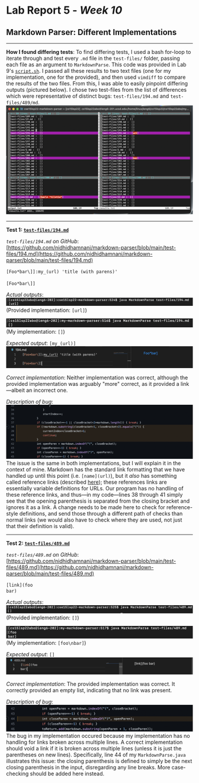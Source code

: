 # Lab Report 5 - _Week 10_
## Markdown Parser: Different Implementations

***

**How I found differing tests**:
To find differing tests, I used a bash for-loop to iterate through and test every `.md` file in the `test-files/` folder, passing each file as an argument to `MarkdownParse`. This code was provided in Lab 9's [`script.sh`](https://github.com/nidhidhamnani/markdown-parser/blob/main/script.sh). I passed all these results to two text files (one for my implementation, one for the provided), and then used `vimdiff` to compare the results of the two files. From this, I was able to easily pinpoint differing outputs (pictured below). I chose two test-files from the list of differences which were representative of distinct bugs: `test-files/194.md` and `test-files/489/md`.
![vimdiff results](images/vimdiffresults.png)

***

**Test 1: [`test-files/194.md`](https://github.com/nidhidhamnani/markdown-parser/blob/main/test-files/194.md)**

*`test-files/194.md` on GitHub*: [https://github.com/nidhidhamnani/markdown-parser/blob/main/test-files/194.md](https://github.com/nidhidhamnani/markdown-parser/blob/main/test-files/194.md)
```
[Foo*bar\]]:my_(url) 'title (with parens)'

[Foo*bar\]]
```

*Actual outputs*:
![provided implementation's output](images/providedresult194.png)
(Provided implementation: `[url]`)

![my implementation's output](images/myresult194.png)
(My implementation: `[]`)

*Expected output*: `[my_(url)]`
![expected output](images/194expected.png)

*Correct implementation*: Neither implementation was correct, although the provided implementation was arguably "more" correct, as it provided a link—albeit an incorrect one.

*Description of bug*:
![screenshot of where code needs to be changed](images/codetofix194.png)
The issue is the same in both implementations, but I will explain it in the context of mine. Markdown has the standard link formatting that we have handled up until this point (i.e. `[name](url)`), but it _also_ has something called reference links (described [here](https://riptutorial.com/markdown/example/2215/reference-link)); these references links are essentially variable definitions for URLs. Our program has no handling of these reference links, and thus—in my code—lines 38 through 41 simply see that the opening parenthesis is separated from the closing bracket and ignores it as a link. A change needs to be made here to check for reference-style definitions, and send those through a different path of checks than normal links (we would also have to check where they are used, not just that their definition is valid).

***

**Test 2: [`test-files/489.md`](https://github.com/nidhidhamnani/markdown-parser/blob/main/test-files/489.md)**

*`test-files/489.md` on GitHub*: [https://github.com/nidhidhamnani/markdown-parser/blob/main/test-files/489.md](https://github.com/nidhidhamnani/markdown-parser/blob/main/test-files/489.md)
```
[link](foo
bar)
```

*Actual outputs*:
![provided implementation's output](images/providedresult489.png)
(Provided implementation: `[]`)

![my implementation's output](images/myresult489.png)
(My implementation: `[foo\nbar]`)

*Expected output*: `[]`
![expected output](images/489expected.png)

*Correct implementation*: The provided implementation was correct. It correctly provided an empty list, indicating that no link was present.

*Description of bug*:
![screenshot of where code needs to be changed](images/codetofix489.png)
The bug in my implementation occured because my implementation has no handling for links broken across multiple lines. A correct implementation should void a link if it is broken across multiple lines (unless it is just the parentheses on new lines). Specifically, line 44 of my `MarkdownParse.java` illustrates this issue: the closing parenthesis is defined to simply be the next closing parenthesis in the input, disregarding any line breaks. More case-checking should be added here instead.